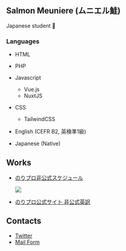## Salmon Meuniere (ムニエル鮭)

Japanese student 🗾

### Languages
- HTML
- PHP
- Javascript
  - Vue.js
  - NuxtJS
- CSS
  - TailwindCSS

- English (CEFR B2, 英検準1級)
- Japanese (Native)

## Works
- [のりプロ非公式スケジュール](https://schedule.noripromatome.ml)   
     
  <a href="https://schedule.noripromatome.ml" target="_blank" rel="noopener"><img src="https://schedule-api.noripromatome.ml/client-api/wikiImg.png" /></a>

- [のりプロ公式サイト 非公式英訳](https://enghp.noripromatome.ml)

## Contacts
- [Twitter](https://twitter.com/salmon_meuniere)
- [Mail Form](https://docs.google.com/forms/d/e/1FAIpQLScAQrPcY7BfYQKPM5eJRIN7yJTkWwPwQHhUySQXO0Eyd3Z6Kw/viewform?usp=sf_link)

